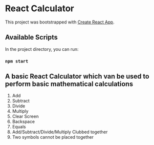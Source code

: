 # React Calculator

This project was bootstrapped with [Create React App](https://github.com/facebook/create-react-app).

## Available Scripts

In the project directory, you can run:

### `npm start`

## A basic React Calculator which van be used to perform basic mathematical calculations

1. Add
2. Subtract
3. Divide
4. Multiply
5. Clear Screen
6. Backspace
7. Equals 
8. Add/Subtract/Divide/Multiply Clubbed together
9. Two symbols cannot be placed together

